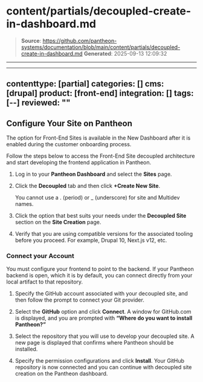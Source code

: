 # content/partials/decoupled-create-in-dashboard.md

> **Source**: https://github.com/pantheon-systems/documentation/blob/main/content/partials/decoupled-create-in-dashboard.md
> **Generated**: 2025-09-13 12:09:32

---

---
contenttype: [partial]
categories: []
cms: [drupal]
product: [front-end]
integration: []
tags: [--]
reviewed: ""
---

## Configure Your Site on Pantheon

The option for Front-End Sites is available in the New Dashboard after it is enabled during the customer onboarding process.

Follow the steps below to access the Front-End Site decoupled architecture and start developing the frontend application in Pantheon.

1. Log in to your **Pantheon Dashboard** and select the **Sites** page.

1. Click the **Decoupled** tab and then click **+Create New Site**.

    <Alert title="Note"  type="info" >

    You cannot use a . (period) or _ (underscore) for site and Multidev names.

    </Alert>

1. Click the option that best suits your needs under the **Decoupled Site** section on the **Site Creation** page.

1. Verify that you are using compatible versions for the associated tooling before you proceed. For example, Drupal 10, Next.js v12, etc.

### Connect your Account

You must configure your frontend to point to the backend. If your Pantheon backend is open, which it is by default, you can connect directly from your local artifact to that repository.

1. Specify the GitHub account associated with your decoupled site, and then follow the prompt to connect your Git provider.

1. Select the **GitHub** option and click **Connect**. A window for GitHub.com is displayed, and you are prompted with **“Where do you want to install Pantheon?”**

1. Select the repository that you will use to develop your decoupled site. A new page is displayed that confirms where Pantheon should be installed.

1. Specify the permission configurations and click **Install**. Your GitHub repository is now connected and you can continue with decoupled site creation on the Pantheon dashboard.